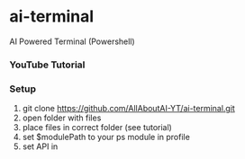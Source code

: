# ai-terminal
AI Powered Terminal (Powershell)

### YouTube Tutorial

### Setup
1. git clone https://github.com/AllAboutAI-YT/ai-terminal.git
2. open folder with files
3. place files in correct folder (see tutorial)
4. set $modulePath to your ps module in profile
5. set API in 

